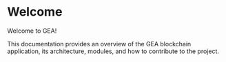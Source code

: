 # Welcome

Welcome to GEA!

This documentation provides an overview of the GEA blockchain application, its architecture, modules, and how to contribute to the project.
